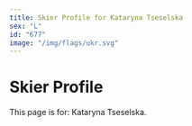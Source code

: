 ```yaml
---
title: Skier Profile for Kataryna Tseselska
sex: "L"
id: "677"
image: "/img/flags/ukr.svg" 
---
```


# Skier Profile

This page is for: Kataryna Tseselska.
    